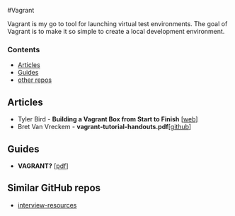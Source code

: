 #Vagrant

Vagrant is my go to tool for launching virtual test environments.
The goal of Vagrant is to make it so simple to create a local development environment.


### Contents

* [Articles](#articles)
* [Guides](#guides)
* [other repos](#similar-github-repos)


## Articles

* Tyler Bird - **Building a Vagrant Box from Start to Finish** [[web][a_cb]]
* Bret Van Vreckem - **vagrant-tutorial-handouts.pdf**[[github][a_cc]]

[a_cb]: https://blog.engineyard.com/2014/building-a-vagrant-box
[a_cc]: https://github.com/bertvv/vagrant-presentation/blob/master/vagrant-tutorial-handouts.pdf
## Guides

* **VAGRANT?** [[pdf][g_rd]]

[g_rd]: https://nerdsummit.org/sites/default/files/slides/Vagrant.pdf


## Similar GitHub repos

* [interview-resources](https://github.com/davidhampgonsalves/interview-resources)
